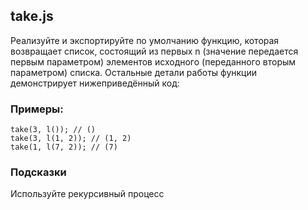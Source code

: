 ## take.js

Реализуйте и экспортируйте по умолчанию функцию, которая возвращает список, состоящий из первых n (значение передается первым параметром) элементов исходного (переданного вторым параметром) списка. Остальные детали работы функции демонстрирует нижеприведённый код:

### Примеры:

```
take(3, l()); // ()
take(3, l(1, 2)); // (1, 2)
take(1, l(7, 2)); // (7)
```

### Подсказки

Используйте рекурсивный процесс
